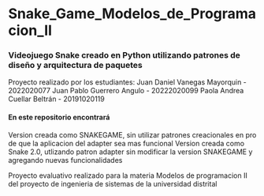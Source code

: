 # Snake_Game_Modelos_de_Programacion_II
<h3>Videojuego Snake creado en Python utilizando patrones de diseño y arquitectura de paquetes</h3>
Proyecto realizado por los estudiantes:
Juan Daniel Vanegas Mayorquin - 2022020077
Juan Pablo Guerrero Angulo - 20222020099
Paola Andrea Cuellar Beltrán - 20191020119

<h4>En este repositorio encontrará</h4>
Version creada como SNAKEGAME, sin utilizar patrones creacionales en pro de que la aplicacion del adapter sea mas funcional
Version creada como Snake 2.0, utlizando patron adapter sin modificar la version SNAKEGAME y agregando nuevas funcionalidades

Proyecto evaluativo realizado para la materia Modelos de programacion II del proyecto de ingenieria de sistemas de la universidad distrital
